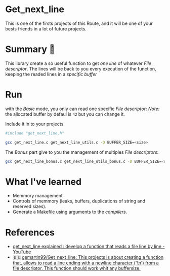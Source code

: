 # Get_next_line
This is one of the firsts projects of this Route, and it will be one of your bests friends in a lot of future projects.

# Summary 📝
This library create a so useful function to get *one line* of whatever *File descriptor*.
The lines will be back to you every execution of the function, keeping the readed lines in a *specific buffer*

# Run

with the *Basic* mode, you only can read one specific *File descriptor*:
*Note:* the allocated buffer by defaul is `42` but you can change it.

Include it in to your projects.
```bash
#include "get_next_line.h"
```

```bash
gcc get_next_line.c get_next_line_utils.c -D BUFFER_SIZE=<size>
```

The *Bonus* part give to you the management of multiples *File descriptors*:
```bash
gcc get_next_line_bonus.c get_next_line_utils_bonus.c -D BUFFER_SIZE=<size>
```

# What I've learned
- Memmory management
- Controls of memmory (leaks, buffers, duplications of string and reserved sizes).
- Generate a Makefile using arguments to the _compilers_.

# References
- [get_next_line explained : develop a function that reads a file line by line - YouTube](https://www.youtube.com/watch?v=8E9siq7apUU)
- 🇪🇸 [gemartin99/Get_next_line: This projects is about creating a function that, allows to read a line ending with a newline character ('\n') from a file descriptor. This function should work whit any buffersize.](https://github.com/gemartin99/Get_next_line)

